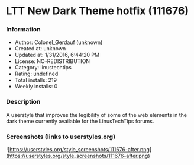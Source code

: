 # LTT New Dark Theme hotfix (111676)

### Information
- Author: Colonel_Gerdauf (unknown)
- Created at: unknown
- Updated at: 1/31/2016, 6:44:20 PM
- License: NO-REDISTRIBUTION
- Category: linustechtips
- Rating: undefined
- Total installs: 219
- Weekly installs: 0


### Description
A userstyle that improves the legibility of some of the web elements in the dark theme currently available for the LinusTechTips forums.


### Screenshots (links to userstyles.org)
![https://userstyles.org/style_screenshots/111676-after.png](https://userstyles.org/style_screenshots/111676-after.png)


